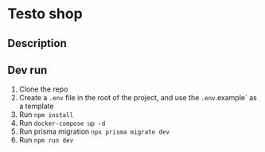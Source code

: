 # Testo shop

## Description

## Dev run

1. Clone the repo
2. Create a `.env` file in the root of the project, and use the `.env`.example` as a template
3. Run `npm install`
4. Run `docker-compose up -d`
5. Run prisma migration `npx prisma migrate dev`
6. Run `npm run dev`
